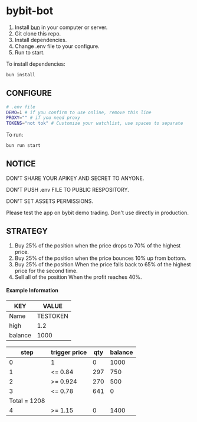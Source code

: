 # bybit-bot

1. Install [bun](https://bun.sh/) in your computer or server.
2. Git clone this repo.
3. Install dependencies.
4. Change .env file to your configure.
5. Run to start.

To install dependencies:

```bash
bun install
```

## CONFIGURE

```bash
# .env file
DEMO=1 # if you confirm to use online, remove this line
PROXY="" # if you need proxy
TOKENS="not tok" # Customize your watchlist, use spaces to separate
```

To run:

```bash
bun run start
```

## NOTICE

DON'T SHARE YOUR APIKEY AND SECRET TO ANYONE.

DON'T PUSH .env FILE TO PUBLIC RESPOSITORY.

DON'T SET ASSETS PERMISSIONS.

Please test the app on bybit demo trading. Don't use directly in production.

## STRATEGY

1. Buy 25% of the position when the price drops to 70% of the highest price.
2. Buy 25% of the position when the price bounces 10% up from bottom.
3. Buy 25% of the position When the price falls back to 65% of the highest price for the second time.
4. Sell all of the position When the profit reaches 40%.

#### Example Information

| KEY     | VALUE    |
| ------- | -------- |
| Name    | TESTOKEN |
| high    | 1.2      |
| balance | 1000     |

| step         | trigger price | qty | balance |
| ------------ | ------------- | --- | ------- |
| 0            | 1             | 0   | 1000    |
| 1            | <= 0.84       | 297 | 750     |
| 2            | >= 0.924      | 270 | 500     |
| 3            | <= 0.78       | 641 | 0       |
| Total = 1208 |
| 4            | >= 1.15       | 0   | 1400    |
